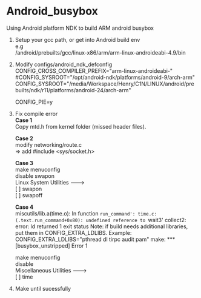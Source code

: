 # Android_busybox
Using Android platform NDK to build ARM android busybox

1. Setup your gcc path, or get into Android build env  
   e.g  
   /android/prebuilts/gcc/linux-x86/arm/arm-linux-androideabi-4.9/bin


2. Modify configs/android_ndk_defconfig 
   CONFIG_CROSS_COMPILER_PREFIX="arm-linux-androideabi-"
   #CONFIG_SYSROOT="/opt/android-ndk/platforms/android-9/arch-arm"
   CONFIG_SYSROOT="/media/Workspace/Henry/C1N/LINUX/android/prebuilts/ndk/r11/platforms/android-24/arch-arm"

   CONFIG_PIE=y


3. Fix compile error  
   <b>Case 1</b>  
   Copy mtd.h from kernel folder (missed header files).

   <b>Case 2</b>  
   modify networking/route.c  
   => add #include <sys/socket.h>

   <b>Case 3</b>  
   make menuconfig  
   disable swapon  
   Linux System Utilities --->  
       [ ] swapon   
       [ ] swapoff 


   <b>Case 4</b>  
   miscutils/lib.a(time.o): In function `run_command':
   time.c:(.text.run_command+0x80): undefined reference to `wait3'
   collect2: error: ld returned 1 exit status
   Note: if build needs additional libraries, put them in CONFIG_EXTRA_LDLIBS.
   Example: CONFIG_EXTRA_LDLIBS="pthread dl tirpc audit pam"
   make: *** [busybox_unstripped] Error 1

   make menuconfig  
   disable  
   Miscellaneous Utilities --->  
       [ ] time  
    
    
4. Make until sucessfully

